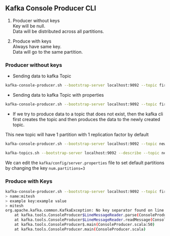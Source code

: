 ## Kafka Console Producer CLI

1. Producer without keys
<br> Key will be null.
<br> Data will be distributed across all partitions.

2. Produce with keys
<br> Always have same key.
<br> Data will go to the same partition.


### Producer without keys

* Sending data to kafka Topic
```sh
kafka-console-producer.sh --bootstrap-server localhost:9092 --topic first-topic
```

* Sending data to kafka Topic with properties
```sh
kafka-console-producer.sh --bootstrap-server localhost:9092 --topic first-topic --producer-property acks=all
```

* If we try to produce data to a topic that does not exist, then the kafka cli first creates the topic and then produces the data to the newly created topic. 

This new topic will have 1 partition with 1 replication factor by default
```sh
kafka-console-producer.sh --bootstrap-server localhost:9092 --topic new_topic

kafka-topics.sh --bootstrap-server localhost:9092 --describe --topic new_topic
```

We can edit the `kafka/config/server.properties` file to set default partitions by changing the key `num.partitions=3`

### Produce with Keys
```sh
kafka-console-producer.sh --bootstrap-server localhost:9092 --topic first_topic --property parse.key=true --property key.separator=:
> name:mitesh
> example key:example value
> mitesh
org.apache.kafka.common.KafkaException: No key separator found on line number 3: 'mitesh'
	at kafka.tools.ConsoleProducer$LineMessageReader.parse(ConsoleProducer.scala:374)
	at kafka.tools.ConsoleProducer$LineMessageReader.readMessage(ConsoleProducer.scala:349)
	at kafka.tools.ConsoleProducer$.main(ConsoleProducer.scala:50)
	at kafka.tools.ConsoleProducer.main(ConsoleProducer.scala)
```







